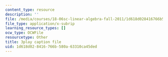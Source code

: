 ```yaml
---
content_type: resource
description: ''
file: /media/courses/18-06sc-linear-algebra-fall-2011/1d618d028416766b580a63310ca45ded_JibVXBElKL0.srt
file_type: application/x-subrip
learning_resource_types: []
ocw_type: OCWFile
resourcetype: Other
title: 3play caption file
uid: 1d618d02-8416-766b-580a-63310ca45ded
---
```

